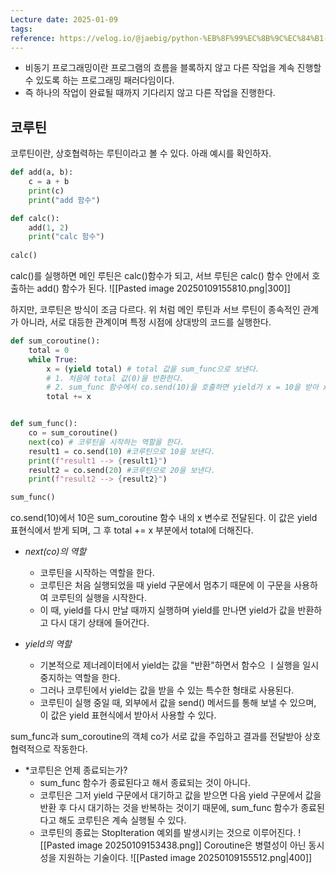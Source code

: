 ```yaml
---
Lecture date: 2025-01-09
tags: 
reference: https://velog.io/@jaebig/python-%EB%8F%99%EC%8B%9C%EC%84%B1-%EA%B4%80%EB%A6%AC-3-%EC%BD%94%EB%A3%A8%ED%8B%B4Coroutine
---
```

- 비동기 프로그래밍이란 프로그램의 흐름을 블록하지 않고 다른 작업을 계속 진행할 수 있도록 하는 프로그래밍 패러다임이다.
- 즉 하나의 작업이 완료될 때까지 기다리지 않고 다른 작업을 진행한다.

## 코루틴
코루틴이란, 상호협력하는 루틴이라고 볼 수 있다.
아래 예시를 확인하자.

```python
def add(a, b):
	c = a + b
    print(c)
    print("add 함수")

def calc():
	add(1, 2) 
    print("calc 함수")
    
calc()
```

calc()를 실행하면 메인 루틴은 calc()함수가 되고, 서브 루틴은 calc() 함수 안에서 호출하는 add() 함수가 된다.
![[Pasted image 20250109155810.png|300]]

하지만, 코루틴은 방식이 조금 다르다.
위 처럼 메인 루틴과 서브 루틴이 종속적인 관계가 아니라, 서로 대등한 관계이며 특정 시점에 상대방의 코드를 실행한다.
```python
def sum_coroutine():
    total = 0
    while True:
        x = (yield total) # total 값을 sum_func으로 보낸다.
		# 1. 처음에 total 값(0)을 반환한다.
		# 2. sum_func 함수에서 co.send(10)을 호출하면 yield가 x = 10을 받아 x에 할당된다.
        total += x


def sum_func():
    co = sum_coroutine()
    next(co) # 코루틴을 시작하는 역할을 한다.
    result1 = co.send(10) #코루틴으로 10을 보낸다.
    print(f"result1 --> {result1}")
    result2 = co.send(20) #코루틴으로 20을 보낸다.
    print(f"result2 --> {result2}")

sum_func()
```
co.send(10)에서 10은 sum_coroutine 함수 내의 x 변수로 전달된다.
이 값은 yield 표현식에서 받게 되며, 그 후 total += x 부분에서 total에 더해진다.

- *next(co)의 역할*
	- 코루틴을 시작하는 역할을 한다.
	- 코루틴은 처음 실행되었을 때 yield 구문에서 멈추기 때문에 이 구문을 사용하여 코루틴의 실행을 시작한다.
	- 이 때, yield를 다시 만날 때까지 실행하며 yield를 만나면 yield가 값을 반환하고 다시 대기 상태에 들어간다.

- *yield의 역할*
	- 기본적으로 제너레이터에서 yield는 값을 "반환"하면서 함수으 ㅣ실행을 일시 중지하는 역할을 한다.
	- 그러나 코루틴에서 yield는 값을 받을 수 있는 특수한 형태로 사용된다.
	- 코루틴이 실행 중일 때, 외부에서 값을 send() 메서드를 통해 보낼 수 있으며, 이 값은 yield 표현식에서 받아서 사용할 수 있다.

sum_func과 sum_coroutine의 객체 co가 서로 값을 주입하고 결과를 전달받아 상호 협력적으로 작동한다.

* *코루틴은 언제 종료되는가?
	- sum_func 함수가 종료된다고 해서 종료되는 것이 아니다.
	- 코루틴은 그저 yield 구문에서 대기하고 값을 받으면 다음 yield 구문에서 값을 반환 후 다시 대기하는 것을 반복하는 것이기 때문에, sum_func 함수가 종료된다고 해도 코루틴은 계속 실행될 수 있다.
	- 코루틴의 종료는 StopIteration 예외를 발생시키는 것으로 이루어진다.
![[Pasted image 20250109153438.png]]
Coroutine은 병렬성이 아닌 동시성을 지원하는 기술이다.
![[Pasted image 20250109155512.png|400]]
